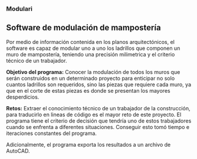 ### Modulari

## Software de modulación de mampostería

Por medio de información contenida en los planos arquitectónicos, el software es capaz de modular uno a uno los ladrillos que componen un muro de mampostería, teniendo una precisión milimetrica y el criterio técnico de un trabajador. 

**Objetivo del programa:**
Conocer la modulación de todos los muros que serán construidos en un determinado proyecto para enticipar no solo cuantos ladrillos son requeridos, sino las piezas que requiere cada muro, ya que en el corte de estas piezas es donde se presentan los mayores desperdicios. 

**Retos:**
Extraer el conocimiento técnico de un trabajador de la construcción, para traducirlo en lineas de código es el mayor reto de este proyecto. El programa tiene el criterio de decisión que tendría uno de estos trabajadores cuando se enfrenta a diferentes situaciones. Conseguir esto tomó tiempo e iteraciones constantes del programa. 

Adicionalmente, el programa exporta los resultados a un archivo de AutoCAD. 
